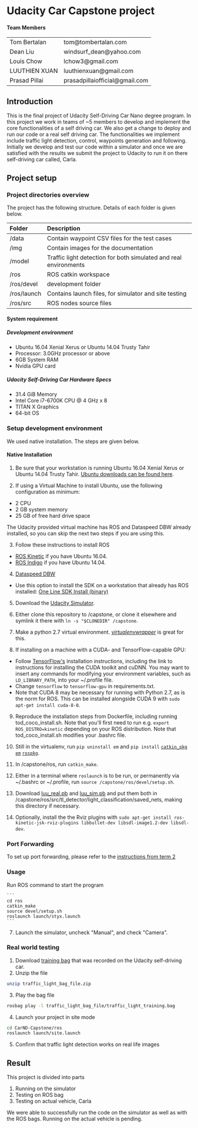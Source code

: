 # Udacity Car Capstone project


#### Team  Members

<table style="border-collapse: collapse; border: none;">
<tr>
    <td>Tom Bertalan</td>
    <td>tom@tombertalan.com</td>
</tr>
<tr>
    <td>Dean Liu</td>
    <td>windsurf_dean@yahoo.com</td>
</tr>
<tr>
    <td>Louis Chow</td>
    <td>lchow3@gmail.com</td>
</tr>
<tr>
    <td>LUUTHIEN XUAN</td>
    <td>luuthienxuan@gmail.com</td>
</tr>
<tr>
    <td>Prasad Pillai</td>
    <td>prasadpillaiofficial@gmail.com</td>
</tr>
</table>

## Introduction
This is the final project of Udacity Self-Driving Car Nano degree program. In this project we work in teams of ~5 members to develop and implement the core functionalities of a self driving car. We also get a change to deploy and run our code or a real self driving car. The functionalities we implement include traffic light detection, control, waypoints generation and following.
Initially we develop and test our code within a simulator and once we are satisfied with the results we submit the project to Udacity to run it on there self-driving car called, Carla.

## Project setup

### Project directories overview

The project has the following structure. Details of each folder is given below.

| Folder | Description |
| :------------ | :----------- |
| /data       | Contain waypoint CSV files for the test cases  |
| /img       | Contain images for the documentation  |
| /model       | Traffic light detection for both simulated and real environments |
| /ros       | ROS catkin workspace  |
| /ros/devel       |  development folder |
| /ros/launch       | Contains launch files, for simulator and site testing |
| /ros/src       | ROS nodes source files  |


#### System requirement

##### Development environment
* Ubuntu 16.04 Xenial Xerus or Ubuntu 14.04 Trusty Tahir
* Processor: 3.0GHz processor or above
* 6GB System RAM
* Nvidia GPU card

##### Udacity Self-Driving Car Hardware Specs
* 31.4 GiB Memory
* Intel Core i7-6700K CPU @ 4 GHz x 8
* TITAN X Graphics
* 64-bit OS

### Setup development environment
We used native installation. The steps are given below.

#### Native Installation

1. Be sure that your workstation is running Ubuntu 16.04 Xenial Xerus or Ubuntu 14.04 Trusty Tahir. [Ubuntu downloads can be found here](https://www.ubuntu.com/download/desktop).

2. If using a Virtual Machine to install Ubuntu, use the following configuration as minimum:
  * 2 CPU
  * 2 GB system memory
  * 25 GB of free hard drive space

  The Udacity provided virtual machine has ROS and Dataspeed DBW already installed, so you can skip the next two steps if you are using this.

3. Follow these instructions to install ROS
  * [ROS Kinetic](http://wiki.ros.org/kinetic/Installation/Ubuntu) if you have Ubuntu 16.04.
  * [ROS Indigo](http://wiki.ros.org/indigo/Installation/Ubuntu) if you have Ubuntu 14.04.

4. [Dataspeed DBW](https://bitbucket.org/DataspeedInc/dbw_mkz_ros)
  * Use this option to install the SDK on a workstation that already has ROS installed: [One Line SDK Install (binary)](https://bitbucket.org/DataspeedInc/dbw_mkz_ros/src/81e63fcc335d7b64139d7482017d6a97b405e250/ROS_SETUP.md?fileviewer=file-view-default)

5. Download the [Udacity Simulator](https://github.com/udacity/CarND-Capstone/releases).

6. Either clone this repository to /capstone, or clone it elsewhere and symlink it there with `ln -s "$CLONEDIR" /capstone`.

7. Make a python 2.7 virtual environment. [*virtualenvwrapper*](https://virtualenvwrapper.readthedocs.io/en/latest/) is great for this.

8. If installing on a machine with a CUDA- and TensorFlow-capable GPU:
  * Follow [TensorFlow's](https://www.tensorflow.org/install/install_linux#tensorflow_gpu_support) installation instructions, including the link to instructions for installing the CUDA toolkit and cuDNN. You may want to insert any commands for modifying your environment variables, such as `LD_LIBRARY_PATH`, into your ~/.profile file.
  * Change `tensorflow` to `tensorflow-gpu` in requirements.txt.
  * Note that CUDA 8 may be necessary for running with Python 2.7, as is the norm for ROS. This can be installed alongside CUDA 9 with `sudo apt-get install cuda-8-0`.

9. Reproduce the installation steps from Dockerfile, including running tod_coco_install.sh. Note that you'll first need to run e.g. `export ROS_DISTRO=kinetic` depending on your ROS distribution. Note that tod_coco_install.sh modifies your .bashrc file.

10. Still in the virtualenv, run `pip uninstall em` and `pip install` [`catkin_pkg`](https://stackoverflow.com/questions/43024337/why-this-error-when-i-try-to-create-workspaces-in-ros) [`em`](https://answers.ros.org/question/257331/python-module-empy-missing-tutorials/) [`rospkg`](https://answers.ros.org/question/39657/importerror-no-module-named-rospkg/).

11. In /capstone/ros, run `catkin_make`.

12. Either in a terminal where `roslaunch` is to be run, or permanently via ~/.bashrc or ~/.profile, run `source /capstone/ros/devel/setup.sh`.

13. Download [luu_real.pb](https://www.dropbox.com/s/51db8bato54plx1/luu_real.pb?dl=1) and [luu_sim.pb](https://www.dropbox.com/s/jbzy1skrsso15bf/luu_sim.pb?dl=1) and put them both in /capstone/ros/src/tl_detector/light_classification/saved_nets, making this directory if necessary.

14. Optionally, install the the Rviz plugins with `sudo apt-get install ros-kinetic-jsk-rviz-plugins libbullet-dev libsdl-image1.2-dev libsdl-dev`.


### Port Forwarding
To set up port forwarding, please refer to the [instructions from term 2](https://classroom.udacity.com/nanodegrees/nd013/parts/40f38239-66b6-46ec-ae68-03afd8a601c8/modules/0949fca6-b379-42af-a919-ee50aa304e6a/lessons/f758c44c-5e40-4e01-93b5-1a82aa4e044f/concepts/16cf4a78-4fc7-49e1-8621-3450ca938b77)

### Usage
Run ROS command to start the program

    ```
    cd ros
    catkin_make
    source devel/setup.sh
    roslaunch launch/styx.launch
    ```

7. Launch the simulator, uncheck "Manual", and check "Camera".

### Real world testing
1. Download [training bag](https://s3-us-west-1.amazonaws.com/udacity-selfdrivingcar/traffic_light_bag_file.zip) that was recorded on the Udacity self-driving car.
2. Unzip the file
```bash
unzip traffic_light_bag_file.zip
```
3. Play the bag file
```bash
rosbag play -l traffic_light_bag_file/traffic_light_training.bag
```
4. Launch your project in site mode
```bash
cd CarND-Capstone/ros
roslaunch launch/site.launch
```
5. Confirm that traffic light detection works on real life images

## Result

This project is divided into parts
1. Running on the simulator
2. Testing on ROS bag
3. Testing on actual vehicle, Carla

We were able to successfully run the code on the simulator as well as with the ROS bags. Running on the
actual vehicle is pending.
